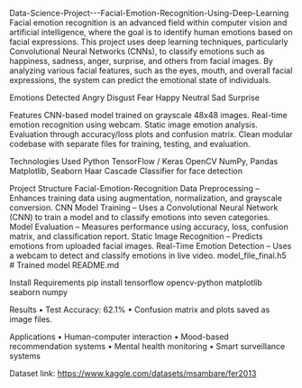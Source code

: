 Data-Science-Project---Facial-Emotion-Recognition-Using-Deep-Learning
Facial emotion recognition is an advanced field within computer vision and artificial intelligence, where the goal is to identify human emotions based on facial expressions. This project uses deep learning techniques, particularly Convolutional Neural Networks (CNNs), to classify emotions such as happiness, sadness, anger, surprise, and others from facial images. By analyzing various facial features, such as the eyes, mouth, and overall facial expressions, the system can predict the emotional state of individuals.

Emotions Detected
Angry
Disgust
Fear
Happy
Neutral
Sad
Surprise

Features
CNN-based model trained on grayscale 48x48 images.
Real-time emotion recognition using webcam.
Static image emotion analysis.
Evaluation through accuracy/loss plots and confusion matrix.
Clean modular codebase with separate files for training, testing, and evaluation.

Technologies Used
Python
TensorFlow / Keras
OpenCV
NumPy, Pandas
Matplotlib, Seaborn
Haar Cascade Classifier for face detection

Project Structure Facial-Emotion-Recognition
Data Preprocessing – Enhances training data using augmentation, normalization, and grayscale conversion.
CNN Model Training – Uses a Convolutional Neural Network (CNN) to train a model and to classify emotions into seven categories.
Model Evaluation – Measures performance using accuracy, loss, confusion matrix, and classification report.
Static Image Recognition – Predicts emotions from uploaded facial images.
Real-Time Emotion Detection – Uses a webcam to detect and classify emotions in live video.
model_file_final.h5 # Trained model
README.md

Install Requirements pip install tensorflow opencv-python matplotlib seaborn numpy

Results • Test Accuracy: 62.1% • Confusion matrix and plots saved as image files.

Applications • Human-computer interaction • Mood-based recommendation systems • Mental health monitoring • Smart surveillance systems

Dataset link: https://www.kaggle.com/datasets/msambare/fer2013
